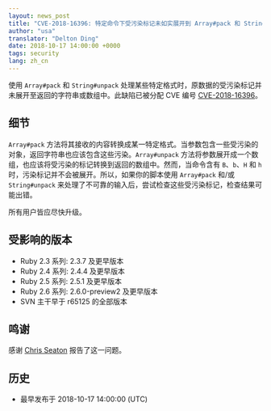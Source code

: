 ```yaml
---
layout: news_post
title: "CVE-2018-16396: 特定命令下受污染标记未如实展开到 Array#pack 和 String#unpack 结果中"
author: "usa"
translator: "Delton Ding"
date: 2018-10-17 14:00:00 +0000
tags: security
lang: zh_cn
---
```


使用 `Array#pack` 和 `String#unpack` 处理某些特定格式时，原数据的受污染标记并未展开至返回的字符串或数组中。此缺陷已被分配 CVE 编号 [CVE-2018-16396](http://cve.mitre.org/cgi-bin/cvename.cgi?name=CVE-2018-16396)。

## 细节

`Array#pack` 方法将其接收的内容转换成某一特定格式。当参数包含一些受污染的对象，返回字符串也应该包含这些污染。`Array#unpack` 方法将参数展开成一个数组，也应该将受污染的标记转换到返回的数组中。然而，当命令含有 `B`、`b`、`H` 和 `h` 时，污染标记并不会被展开。所以，如果你的脚本使用 `Array#pack` 和/或 `String#unpack` 来处理了不可靠的输入后，尝试检查这些受污染标记，检查结果可能出错。

所有用户皆应尽快升级。

## 受影响的版本

* Ruby 2.3 系列: 2.3.7 及更早版本
* Ruby 2.4 系列: 2.4.4 及更早版本
* Ruby 2.5 系列: 2.5.1 及更早版本
* Ruby 2.6 系列: 2.6.0-preview2 及更早版本
* SVN 主干早于 r65125 的全部版本

## 鸣谢

感谢 [Chris Seaton](https://hackerone.com/chrisseaton) 报告了这一问题。

## 历史

* 最早发布于 2018-10-17 14:00:00 (UTC)
